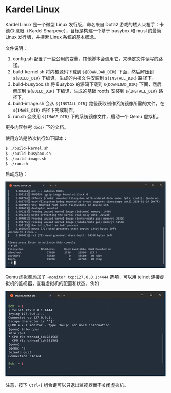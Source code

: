 # Kardel Linux

Kardel Linux 是一个微型 Linux 发行版，命名来自 Dota2 游戏的矮人火枪手：卡德尔·鹰眼（Kardel Sharpeye），目标是构建一个基于 busybox 和 musl 的最简 Linux 发行版，并探索 Linux 系统的基本概念。

文件说明：

1. config.sh 配置了一些公用的变量，其他脚本会调用它，来确定文件读写的路径。
2. build-kernel.sh 将内核源码下载到 `${DOWNLOAD_DIR}` 下面，然后解压到 `${BUILD_DIR}` 下编译，生成的内核文件安装到 `${INSTALL_DIR}` 路径下。
3. build-busybox.sh 将 Busybox 的源码下载到 `${DOWNLOAD_DIR}` 下面，然后解压到 `${BUILD_DIR}` 下编译，生成的基础 rootfs 安装到 `${INSTALL_DIR}` 路径下。
4. build-image.sh 会从 `${INSTALL_DIR}` 路径获取制作系统镜像所需的文件，在 `${IMAGE_DIR}` 路径下完成制作。
5. run.sh 会使用 `${IMAGE_DIR}` 下的系统镜像文件，启动一个 Qemu 虚拟机。

更多内容参考 `docs/` 下的文档。

使用方法是依次执行如下脚本：

```
$ ./build-kernel.sh
$ ./build-busybox.sh
$ ./build-image.sh
$ ./run.sh
```

启动成功：

![boot success](./_pics/boot_20241229231006.png)

Qemu 虚拟机添加了 `-monitor tcp:127.0.0.1:4444` 选项，可以用 telnet 连接虚拟机的监视器，查看虚拟机的配置和状态，例如：

![qemu monitor](./_pics/qemu-monitor_20241231200440.png)

注意，按下 `Ctrl+]` 组合键可以只退出监视器而不关闭虚拟机。